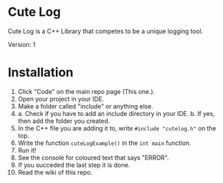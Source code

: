 # Cute Log
Cute Log is a C++ Library that competes to be a unique logging tool.

Version: 1
# Installation

1. Click "Code" on the main repo page (This one.).
2. Open your project in your IDE.
3. Make a folder called "include" or anything else.
4. 
    a. Check if you have to add an include directory in your IDE.
    b. If yes, then add the folder you created.
5. In the C++ file you are adding it to, write `#include "cutelog.h"` on the top.
6. Write the function `cuteLogExample()` in the `int main` function.
7. Run it!
8. See the console for coloured text that says "ERROR".
9. If you succeded the last step it is done.
10. Read the wiki of this repo.
